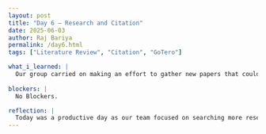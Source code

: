 ```yaml
---
layout: post
title: "Day 6 – Research and Citation"
date: 2025-06-03
author: Raj Bariya
permalink: /day6.html
tags: ["Literature Review", "Citation", "GoTero"]

what_i_learned: |
  Our group carried on making an effort to gather new papers that could strengthen our literature review. I found relevant pieces of research and academic articles by using the Morgan Library Database which gave me entry to credible scholarly resources. This helped me improve at finding sources that fit our research aims. I also found out how to rightly cite our sources using the IEEE style of referencing which is necessary for academic honesty. Learning Zotero was very important, as it helps store all my research, manage every citation easily and speed up my overall research steps. Because of this, it is now much simpler to manage references, team up with colleagues and produce a final list of books and articles in a timely manner.
  
blockers: |
  No Blockers.

reflection: |
  Today was a productive day as our team focused on searching more research related to information. I also learned the IEEE citation which is very necessary for any papers to avoid plagiarism. Getting to know about GoTero was very helpful as it is going to make our research journer very easy by organizing and citing. Today’s experience has helped me grow more confident in conducting academic research and collaborating efficiently with my team.
---
```

